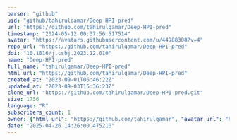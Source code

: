 ```yaml
---
parser: "github"
uid: "github/tahirulqamar/Deep-HPI-pred"
url: "https://github.com/tahirulqamar/Deep-HPI-pred"
timestamp: "2024-05-12 00:37:56.517514"
avatar: "https://avatars.githubusercontent.com/u/44988308?v=4"
repo_url: "https://github.com/tahirulqamar/Deep-HPI-pred"
doi: "10.1016/j.csbj.2023.12.010"
name: "Deep-HPI-pred"
full_name: "tahirulqamar/Deep-HPI-pred"
html_url: "https://github.com/tahirulqamar/Deep-HPI-pred"
created_at: "2023-09-01T06:46:22Z"
updated_at: "2023-09-03T15:36:23Z"
clone_url: "https://github.com/tahirulqamar/Deep-HPI-pred.git"
size: 1756
language: "R"
subscribers_count: 1
owner: {"html_url": "https://github.com/tahirulqamar", "avatar_url": "https://avatars.githubusercontent.com/u/44988308?v=4", "login": "tahirulqamar", "type": "User"}
date: "2025-04-26 14:26:00.475210"
---
```

